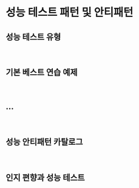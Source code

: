 # 성능 테스트 패턴 및 안티패턴

## 성능 테스트 유형

<br/>

## 기본 베스트 연습 예제

<br/>

## ...

<br/>

## 성능 안티패턴 카탈로그

<br/>

## 인지 편향과 성능 테스트
